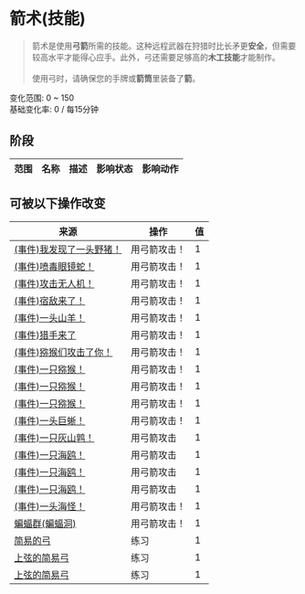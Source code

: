 # 箭术(技能)  
> 箭术是使用<b>弓箭</b>所需的技能。这种远程武器在狩猎时比长矛更<b>安全</b>，但需要较高水平才能得心应手。此外，弓还需要足够高的<b>木工技能</b>才能制作。<br><br>使用弓时，请确保您的手牌或<b>箭筒</b>里装备了<b>箭</b>。  
  
变化范围: 0 ~ 150  
基础变化率: 0 / 每15分钟  
## 阶段  
范围  |  名称  |  描述  |  影响状态  |  影响动作  
----  |  ----  |  ----  |  ----  |  ----  
## 可被以下操作改变  
来源  |  操作  |  值  
----  |  ----  |  ----  
[(事件)我发现了一头野猪！](Event_BoarFight.md)  |  用弓箭攻击！  |  1  
[(事件)喷毒眼镜蛇！](Event_CobraFight.md)  |  用弓箭攻击！  |  1  
[(事件)攻击无人机！](Event_DroneFight.md)  |  用弓箭攻击！  |  1  
[(事件)宿敌来了！](Event_EnemyFight.md)  |  用弓箭攻击！  |  1  
[(事件)一头山羊！](Event_GoatFight.md)  |  用弓箭攻击！  |  1  
[(事件)猎手来了](Event_HunterFight.md)  |  用弓箭攻击！  |  1  
[(事件)猕猴们攻击了你！](Event_MacaqueDenFight.md)  |  用弓箭攻击！  |  1  
[(事件)一只猕猴！](Event_MacaqueFight.md)  |  用弓箭攻击！  |  1  
[(事件)一只猕猴！](Event_MacaqueFightRaid.md)  |  用弓箭攻击！  |  1  
[(事件)一只猕猴！](Event_MacaqueUndeadFight.md)  |  用弓箭攻击！  |  1  
[(事件)一头巨蜥！](Event_MonitorFight.md)  |  用弓箭攻击！  |  1  
[(事件)一只灰山鹑！](Event_PartridgeFight.md)  |  用弓箭攻击  |  1  
[(事件)一只海鸥！](Event_SeagullFight.md)  |  用弓箭攻击  |  1  
[(事件)一只海鸥！](Event_SeagullRaid.md)  |  用弓箭攻击  |  1  
[(事件)一只海鸥！](Event_SeagullRaidCrop.md)  |  用弓箭攻击  |  1  
[(事件)一头海怪！](Event_SeahoundFight.md)  |  用弓箭攻击！  |  1  
[蝙蝠群(蝙蝠洞)](BatColony.md)  |  用弓箭攻击！  |  1  
[简易的弓](BowRustic.md)  |  练习  |  1  
[上弦的简易弓](BowRustic_Copper.md)  |  练习  |  1  
[上弦的简易弓](BowRustic_Simple.md)  |  练习  |  1  
